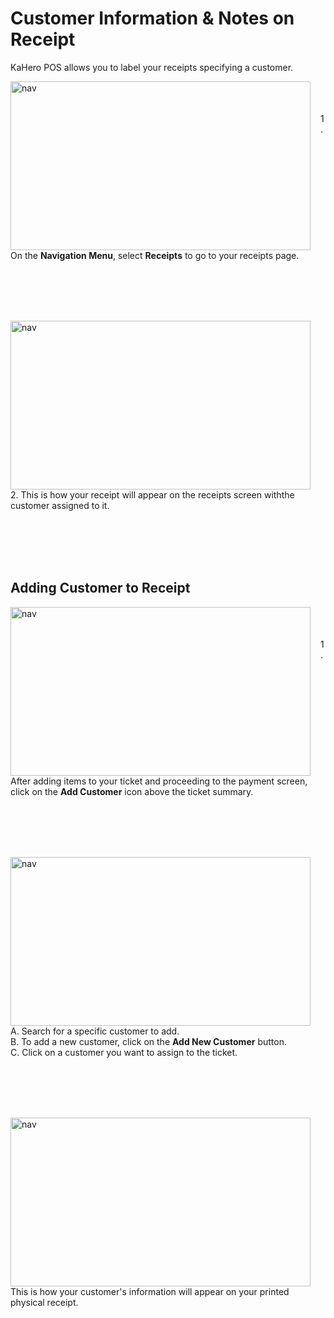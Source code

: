 # **Customer Information & Notes on Receipt**

KaHero POS allows you to label your receipts specifying a customer.

<p><img src="_content/_refunds/1.png" alt="nav" width="480" height="270" style="float:left; margin-right:1rem"><br><br><br>1. On the <b>Navigation Menu</b>, select <b>Receipts</b> to go to your receipts page.</p>

<br><br><br><br>

<p><img src="_content/_custinfo/1.png" alt="nav" width="480" height="270" style="float:left; margin-right:1rem"><br><br><br>2. This is how your receipt will appear on the receipts screen withthe customer assigned to it.</p>

<br><br><br><br>

## Adding Customer to Receipt

<p><img src="_content/_custinfo/2.png" alt="nav" width="480" height="270" style="float:left; margin-right:1rem"><br><br><br>1. After adding items to your ticket and proceeding to the payment screen, click on the <b>Add Customer</b> icon above the ticket summary.</p>

<br><br><br><br>

<p><img src="_content/_custinfo/3.png" alt="nav" width="480" height="270" style="float:left; margin-right:1rem"><br><br>A. Search for a specific customer to add.<br>B. To add a new customer, click on the <b>Add New Customer</b> button.<br>C. Click on a customer you want to assign to the ticket.</p>

<br><br><br><br>

<p><img src="_content/_custinfo/4.png" alt="nav" width="480" height="270" style="float:left; margin-right:1rem"><br><br>This is how your customer's information will appear on your printed physical receipt.</p>

<br><br><br><br>

